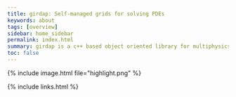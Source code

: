 ```yaml
---
title: girdap: Self-managed grids for solving PDEs
keywords: about
tags: [overview]
sidebar: home_sidebar
permalink: index.html
summary: girdap is a c++ based object oriented library for multiphysics simulations on self-managed grids. 
toc: false
---
```


{% include image.html file="highlight.png" %}


{% include links.html %}
